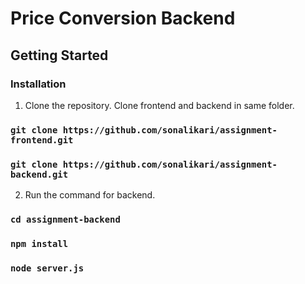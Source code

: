 # Price Conversion Backend

## Getting Started

### Installation

1. Clone the repository.
Clone frontend and backend in same folder.
### `git clone https://github.com/sonalikari/assignment-frontend.git`
### `git clone https://github.com/sonalikari/assignment-backend.git`

2. Run the command for backend.
### `cd assignment-backend`
### `npm install`
### `node server.js`
